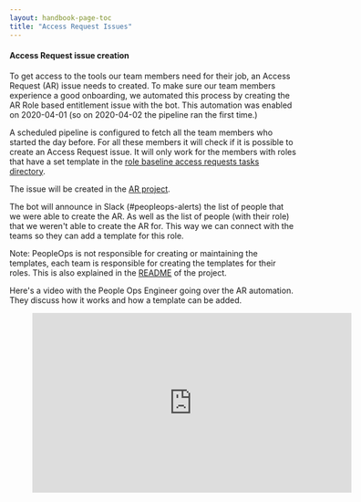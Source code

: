 ```yaml
---
layout: handbook-page-toc
title: "Access Request Issues"
---
```


#### Access Request issue creation

To get access to the tools our team members need for their job, an Access Request (AR)
issue needs to created. To make sure our team members experience a good onboarding,
we automated this process by creating the AR Role based entitlement issue
with the bot. This automation was enabled on 2020-04-01 (so on 2020-04-02 the pipeline ran the first time.)

A scheduled pipeline is configured to fetch all the team members who started the day
before. For all these members it will check if it is possible to create an Access Request
issue. It will only work for the members with roles that have a set template in the
[role baseline access requests tasks directory](https://gitlab.com/gitlab-com/team-member-epics/access-requests/tree/master/.gitlab/issue_templates/role_baseline_access_request_tasks).

The issue will be created in the [AR project](https://gitlab.com/gitlab-com/team-member-epics/access-requests).

The bot will announce in Slack (#peopleops-alerts) the list of people that we were able to
create the AR. As well as the list of people (with their role) that we weren't
able to create the AR for. This way we can connect with the teams so they can add a template for this role.

Note: PeopleOps is not responsible for creating or maintaining the templates, each team
is responsible for creating the templates for their roles. This is also explained in the
[README](https://gitlab.com/gitlab-com/team-member-epics/access-requests/blob/master/README.md) of the project.

Here's a video with the People Ops Engineer going over the AR automation. They discuss
how it works and how a template can be added.

<figure class='video_container'>
    <iframe width="560" height="315" src="https://www.youtube.com/embed/aPe77q23OE8" frameborder="0" allow="accelerometer; autoplay; encrypted-media; gyroscope; picture-in-picture" allowfullscreen></iframe>
</figure>
